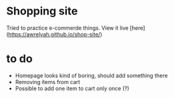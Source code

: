 # Shopping site

Tried to practice e-commerde things.
View it live [here] (https://awrelyah.github.io/shop-site/)

# to do

- Homepage looks kind of boring, should add something there
- Removing items from cart
- Possible to add one item to cart only once (?)
